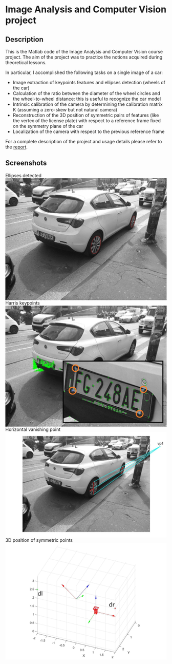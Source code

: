 # Image Analysis and Computer Vision project

## Description

This is the Matlab code of the Image Analysis and Computer Vision course project.
The aim of the project was to practice the notions acquired during theoretical lessons. 

In particular, I accomplished the following tasks on a single image of a car: 
- Image extraction of keypoints features and ellipses detection (wheels of the car)
- Calculation of the ratio between the diameter of the wheel circles and the wheel-to-wheel distance: this is useful to recognize the car model
- Intrinsic calibration of the camera by determining the calibration matrix K (assuming a zero-skew but not natural camera)
- Reconstruction of the 3D position of symmetric pairs of features (like the vertex of the license plate) with respect to a reference frame fixed on the symmetry plane of the car
- Localization of the camera with respect to the previous reference frame

For a complete description of the project and usage details please refer to the [report](doc/documentation.pdf).

## Screenshots

Ellipses detected
<img src="doc/imgs/ellipses.jpg"  align="center" width="700">
Harris keypoints
<img src="doc/imgs/harris_keypoints.jpg"  align="center" width="700">
Horizontal vanishing point
<img src="doc/imgs/horiz_vp.jpg"  align="center" width="700">
3D position of symmetric points
<img src="doc/imgs/3D_points(1).jpg"  align="center" width="700">

